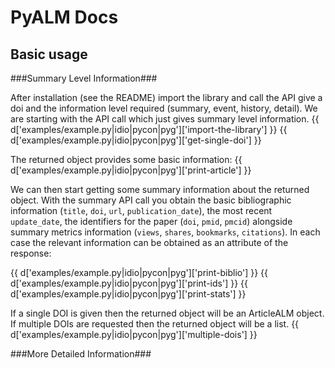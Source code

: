 PyALM Docs
==========

Basic usage
-----------

###Summary Level Information###

After installation (see the README) import the library and call the API give a doi and 
the information level required (summary, event, history, detail). We are starting with 
the API call which just gives summary level information.
{{ d['examples/example.py|idio|pycon|pyg']['import-the-library'] }}
{{ d['examples/example.py|idio|pycon|pyg']['get-single-doi'] }}

The returned object provides some basic information:
{{  d['examples/example.py|idio|pycon|pyg']['print-article'] }}

We can then start getting some summary information about the returned object. With the
summary API call you obtain the basic bibliographic information (`title`, `doi`,
`url`, `publication_date`), the most recent `update_date`, the identifiers for the paper 
(`doi`, `pmid`, `pmcid`) alongside summary metrics information (`views`, `shares`, 
`bookmarks`, `citations`). In each case the relevant information can be obtained as an 
attribute of the response:	

{{  d['examples/example.py|idio|pycon|pyg']['print-biblio'] }}
{{  d['examples/example.py|idio|pycon|pyg']['print-ids'] }}
{{  d['examples/example.py|idio|pycon|pyg']['print-stats'] }}

If a single DOI is given then the returned object will be an ArticleALM object. If 
multiple DOIs are requested then the returned object will be a list.
{{  d['examples/example.py|idio|pycon|pyg']['multiple-dois'] }}

###More Detailed Information###
